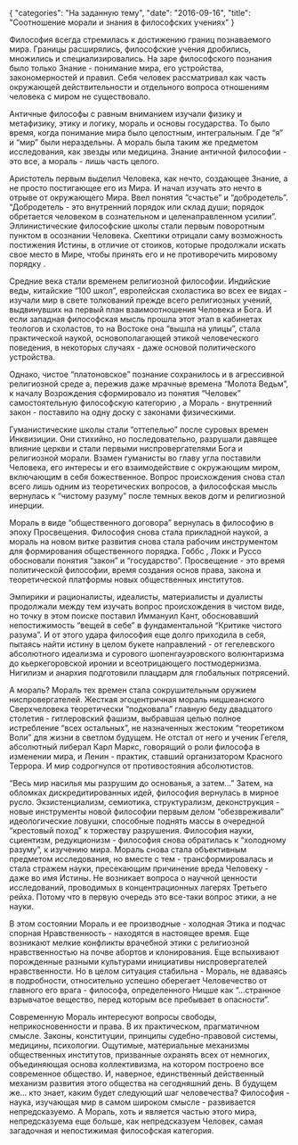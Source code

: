 {
   "categories": "На заданную тему",
   "date": "2016-09-16",
   "title": "Соотношение морали и знания в философских учениях"
}

Философия всегда стремилась к достижению границ познаваемого мира. Границы расширялись, философские учения дробились, множились и специализировались. На заре философского познания было только Знание - понимание мира, его устройства, закономерностей и правил. Себя человек рассматривал как часть окружающей действительности и отдельного вопроса отношениям человека с миром не существовало.

Античные философы с равным вниманием изучали физику и метафизику, этику и логику, мораль и основы государства. То было время, когда понимание мира было целостным, интегральным. Где “я” и “мир” были нераздельны. А мораль была таким же предметом исследования, как звезды или медицина. Знание античной философии - это все, а мораль - лишь часть целого.

Аристотель первым выделил Человека, как нечто, создающее Знание, а не просто постигающее его из Мира. И начал изучать это нечто в отрыве от окружающего Мира. Ввел понятия “счастье” и “добродетель”. “Добродетель - это внутренний порядок или склад души; порядок обретается человеком в сознательном и целенаправленном усилии”. Эллинистические философские школы стали первым поворотным пунктом в осознании Человека. Скептики отрицали саму возможность постижения Истины, в отличие от стоиков, которые продолжали искать свое место в Мире, чтобы принять его и не противоречить мировому порядку .

Средние века стали временем религиозной философии. Индийские веды, китайские “100 школ”, европейская схоластика во всех ее видах - изучали мир в свете толкований прежде всего религиозных учений, выдвинувших на первый план взаимоотношения Человека и Бога. И если западная философская мысль прошла этот этап в кабинетах теологов и схоластов, то на Востоке она “вышла на улицы”, стала практической наукой, основополагающей этикой человеческого поведения, в некоторых случаях - даже основой политического устройства.

Однако, чистое “платоновское” познание сохранилось и в агрессивной религиозной среде а, пережив даже мрачные времена “Молота Ведьм”, к началу Возрождения сформировало из понятия “Человек” самостоятельную философскую категорию , а Мораль - внутренний закон - поставило на одну доску с законами физическими.

Гуманистические школы стали “оттепелью” после суровых времен Инквизиции. Они стихийно, но последовательно, разрушали давящее влияние церкви и стали первыми ниспровергателями Бога и религиозной морали. Взамен гуманисты во главу угла поставили Человека, его интересы и его взаимодействие с окружающим миром, включающим в себя божественное. Вопрос происхождения снова стал всего лишь одним из теоретических вопросов, а философская мысль вернулась к “чистому разуму” после темных веков догм и религиозной инерции.

Мораль в виде “общественного договора” вернулась в философию в эпоху Просвещения. Философия снова стала прикладной наукой, а мораль на новом витке развития снова стала рабочим инструментом для формирования общественного порядка. Гоббс , Локк и Руссо обосновали понятия “закон” и “государство”. Просвещение - это время политической философии, время создания основ права, закона и теоретической платформы новых общественных институтов.

Эмпирики и рационалисты, идеалисты, материалисты и дуалисты продолжали между тем изучать вопрос происхождения в чистом виде, но точку в этом поиске поставил Иммануил Кант, обосновавший непостижимость “вещей в себе” в фундаментальной “Критике чистого разума”. И от этого удара философия еще долго приходила в себя, пытаясь найти истину в целом букете направлений - от гегелевского абсолютного идеализма и сурового шопенгауэровского волюнтаризма до кьеркегоровской иронии и всеотрицающего постмодернизма. Нигилизм и анархия подготовили плацдарм для глобальных потрясений.

А мораль? Мораль тех времен стала сокрушительным оружием ниспровергателей. Жесткая эгоцентричная мораль ницшеанского Сверхчеловека теоретически “подковала” главную беду двадцатого столетия - гитлеровский фашизм, выбравшая целью полное истребление “всех остальных”, не назначенных жестоким “теоретиком Воли” для жизни в светлом будущем. Не отстал от него и ученик Гегеля, абсолютный либерал Карл Маркс, говорящий о роли философа в изменении мира, и Ленин - практик, ставший организатором Красного Террора. И мир содрогнулся от противостояния абсолютистов.

“Весь мир насилья мы разрушим до основанья, а затем...” Затем, на обломках дискредитированных идей, философия вернулась в мирное русло. Экзистенциализм, семиотика, структурализм, деконструкция - новые инструменты новой философии первым делом “обезвреживали” идеологические ловушки, способные поднять массы в очередной “крестовый поход” к торжеству разрушения. Философия науки, сциентизм, редукционизм - философия снова обратилась к “холодному разуму”, к изучению мира. Мораль снова стала объективным предметом исследования, но вместе с тем - трансформировалась и стала стражем науки, пресекающим причинение вреда Человеку - даже во имя Истины. Не возникает вопроса о научной ценности исследований, проводимых в концентрационных лагерях Третьего рейха. Потому что в первую очередь это все-таки вопрос этики, а не науки.

В этом состоянии Мораль и ее производные - холодная Этика и подчас спорная Нравственность - находятся в настоящее время. Еще возникают мелкие конфликты врачебной этики с религиозной нравственностью на почве абортов и клонирования. Еще вспыхивают порожденные разными культурами инициативы ниспровергателей нравственности. Но в целом ситуация стабильна - Мораль, не вдаваясь в подробности, относительно успешно оберегает Человечество от главного его врага - философа, определенного Ницше как “…странное взрывчатое вещество, перед которым все пребывает в опасности”.

Современную Мораль интересуют вопросы свободы, неприкосновенности и права. В их практическом, прагматичном смысле. Законы, конституции, принципы судебно-правовой системы, медицины, психологии. Ощутимые, материальные механизмы общественных институтов, призванные охранять всех от немногих, объединяющая основа коллективизма, на котором построено все современное общество. И, наверное, единственный действенный механизм развития этого общества на сегодняшний день. В будущем же... кто знает, каким будет следующий шаг человечества? Философия - наука, изучающая мир в самом широком смысле - развивается непредсказуемо. А Мораль, хоть и является частью этого мира, непредсказуема еще больше, как непредсказуем Человек, самая загадочная и непостижимая философская категория.
